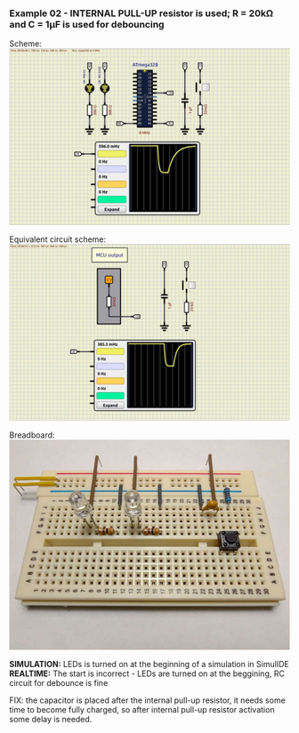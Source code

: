 ### Example 02 - INTERNAL PULL-UP resistor is used; R = 20kΩ and C = 1µF is used for debouncing  
Scheme:  
<img src="scheme/simulation.jpeg">  

Equivalent circuit scheme:  
<img src="scheme/simulation_eq.jpeg">

Breadboard:  
<img src="scheme/breadboard.jpg">  

**SIMULATION:** LEDs is turned on at the beginning of a simulation in SimulIDE  
**REALTIME:** The start is incorrect - LEDs are turned on at the beggining, RC circuit for debounce is fine  

FIX: the capacitor is placed after the internal pull-up resistor, it needs some time to become fully charged, so after internal pull-up resistor activation some delay is needed.  